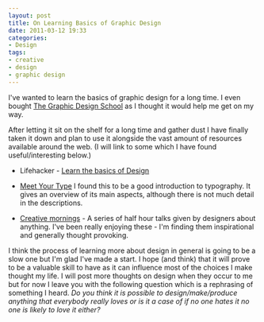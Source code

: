 ```yaml
---
layout: post
title: On Learning Basics of Graphic Design
date: 2011-03-12 19:33
categories:
- Design
tags:
- creative
- design
- graphic design
---
```


I've wanted to learn the basics of graphic design for a long time. I even bought [The Graphic Design School](http://www.thamesandhudson.com/9780500285268.html) as I thought it would help me get on my way.

After letting it sit on the shelf for a long time and gather dust I have finally taken it down and plan to use it alongside the vast amount of resources available around the web. (I will link to some which I have found useful/interesting below.)



	
  * Lifehacker - [Learn the basics of Design](http://lifehacker.com/#!5739492/learn-the-basics-of-design-this-weekend)

	
  * [Meet Your Type](http://www.fontshop.com/education/) I found this to be a good introduction to typography. It gives an overview of its main aspects, although there is not much detail in the descriptions.

	
  * [Creative mornings](http://www.creativemornings.com) - A series of half hour talks given by designers about anything. I've been really enjoying these - I'm finding them inspirational and generally thought provoking.


I think the process of learning more about design in general is going to be a slow one but I'm glad I've made a start. I hope (and think) that it will prove to be a valuable skill to have as it can influence most of the choices I make thought my life. I will post more thoughts on design when they occur to me but for now I leave you with the following question which is a rephrasing of something I heard. _Do you think it is possible to design/make/produce anything that everybody really loves or is it a case of if no one hates it no one is likely to love it either?_
